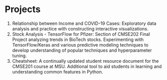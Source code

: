 # Projects
1. Relationship between Income and COVID-19 Cases: Exploratory data analysis and practice with constructing interactive visualizations.
2. Stock Analysis - TensorFlow for Pfizer: Section of CMSE202 Final Project analyzing trends in BioTech stocks. Experimenting with TensorFlow/Keras and various predictive modeling techniques to develop understanding of popular techniques and hyperparameter tuning.
3. Cheatsheet: A continually updated student resource document for the CMSE201 course at MSU. Additional tool to aid students in learning and understanding common features in Python.





